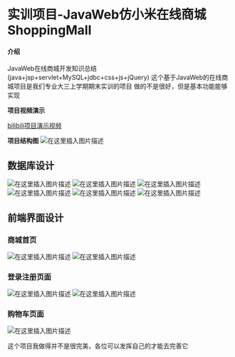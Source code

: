 # 实训项目-JavaWeb仿小米在线商城ShoppingMall

#### 介绍
JavaWeb在线商城开发知识总结(java+jsp+servlet+MySQL+jdbc+css+js+jQuery)
这个基于JavaWeb的在线商城项目是我们专业大三上学期期末实训的项目
做的不是很好，但是基本功能能够实现

**项目视频演示**

[bilibili项目演示视频](https://www.bilibili.com/video/BV1SR4y1K7sy)

**项目结构图**
![在这里插入图片描述](https://img-blog.csdnimg.cn/3624ca34aae949218992472801d5e03c.png?x-oss-process=image/watermark,type_d3F5LXplbmhlaQ,shadow_50,text_Q1NETiBAd3VfbGlhbmcwOTE3,size_9,color_FFFFFF,t_70,g_se,x_16#pic_center)

## 数据库设计
![在这里插入图片描述](https://img-blog.csdnimg.cn/fd70583f8725462da314cbfe543d9adc.png#pic_center)
![在这里插入图片描述](https://img-blog.csdnimg.cn/09c9aa4ab30e4e918c93d5bf7c784443.png?x-oss-process=image/watermark,type_d3F5LXplbmhlaQ,shadow_50,text_Q1NETiBAd3VfbGlhbmcwOTE3,size_20,color_FFFFFF,t_70,g_se,x_16#pic_center)
![在这里插入图片描述](https://img-blog.csdnimg.cn/33e9478248894d49ae24a03185df9516.png?x-oss-process=image/watermark,type_d3F5LXplbmhlaQ,shadow_50,text_Q1NETiBAd3VfbGlhbmcwOTE3,size_20,color_FFFFFF,t_70,g_se,x_16#pic_center)
![在这里插入图片描述](https://img-blog.csdnimg.cn/e2af336762934f9082de910f37879184.png#pic_center)
![在这里插入图片描述](https://img-blog.csdnimg.cn/015f260364dd4c07b5445c00088da9ac.png#pic_center)
![在这里插入图片描述](https://img-blog.csdnimg.cn/914bc97e302c4ef4bb8ce8bc50443597.png?x-oss-process=image/watermark,type_d3F5LXplbmhlaQ,shadow_50,text_Q1NETiBAd3VfbGlhbmcwOTE3,size_20,color_FFFFFF,t_70,g_se,x_16#pic_center)

## 前端界面设计
### 商城首页
![在这里插入图片描述](https://img-blog.csdnimg.cn/a6be60438b5f46e4ab64d3024fcda01e.png?x-oss-process=image/watermark,type_d3F5LXplbmhlaQ,shadow_50,text_Q1NETiBAd3VfbGlhbmcwOTE3,size_20,color_FFFFFF,t_70,g_se,x_16#pic_center)
![在这里插入图片描述](https://img-blog.csdnimg.cn/499304b7639f45ff8e09e80d10040cdd.png?x-oss-process=image/watermark,type_d3F5LXplbmhlaQ,shadow_50,text_Q1NETiBAd3VfbGlhbmcwOTE3,size_20,color_FFFFFF,t_70,g_se,x_16#pic_center)

### 登录注册页面
![在这里插入图片描述](https://img-blog.csdnimg.cn/965f6406bd0b4a9db72f780bcffdc7d1.png?x-oss-process=image/watermark,type_d3F5LXplbmhlaQ,shadow_50,text_Q1NETiBAd3VfbGlhbmcwOTE3,size_20,color_FFFFFF,t_70,g_se,x_16#pic_center)
![在这里插入图片描述](https://img-blog.csdnimg.cn/27624b1a2b4a490aac32a9fe01c0ceec.png?x-oss-process=image/watermark,type_d3F5LXplbmhlaQ,shadow_50,text_Q1NETiBAd3VfbGlhbmcwOTE3,size_20,color_FFFFFF,t_70,g_se,x_16#pic_center)

### 购物车页面
![在这里插入图片描述](https://img-blog.csdnimg.cn/d980f75f095c49748d4b4ccde1a63746.png?x-oss-process=image/watermark,type_d3F5LXplbmhlaQ,shadow_50,text_Q1NETiBAd3VfbGlhbmcwOTE3,size_20,color_FFFFFF,t_70,g_se,x_16#pic_center)

这个项目我做得并不是很完美，各位可以发挥自己的才能去完善它